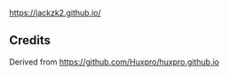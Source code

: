 





https://jackzk2.github.io/



Credits
-------

Derived  from https://github.com/Huxpro/huxpro.github.io